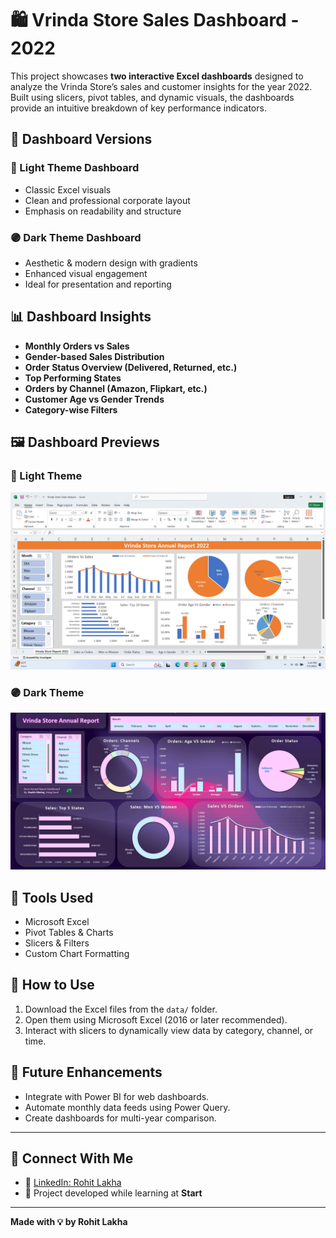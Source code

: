 # 🛍️ Vrinda Store Sales Dashboard - 2022

This project showcases **two interactive Excel dashboards** designed to analyze the Vrinda Store’s sales and customer insights for the year 2022. Built using slicers, pivot tables, and dynamic visuals, the dashboards provide an intuitive breakdown of key performance indicators.

## 🎨 Dashboard Versions

### 🔸 Light Theme Dashboard
- Classic Excel visuals
- Clean and professional corporate layout
- Emphasis on readability and structure

### 🟣 Dark Theme Dashboard
- Aesthetic & modern design with gradients
- Enhanced visual engagement
- Ideal for presentation and reporting

## 📊 Dashboard Insights

- **Monthly Orders vs Sales**
- **Gender-based Sales Distribution**
- **Order Status Overview (Delivered, Returned, etc.)**
- **Top Performing States**
- **Orders by Channel (Amazon, Flipkart, etc.)**
- **Customer Age vs Gender Trends**
- **Category-wise Filters**

## 🖼️ Dashboard Previews

### 🔸 Light Theme

![Light Theme Dashboard](assets/dashboard_light_theme.png)

### 🟣 Dark Theme

![Dark Theme Dashboard](assets/dashboard_dark_theme.png)


## 🧰 Tools Used

- Microsoft Excel
- Pivot Tables & Charts
- Slicers & Filters
- Custom Chart Formatting

## 🚀 How to Use

1. Download the Excel files from the `data/` folder.
2. Open them using Microsoft Excel (2016 or later recommended).
3. Interact with slicers to dynamically view data by category, channel, or time.

## 🔮 Future Enhancements

- Integrate with Power BI for web dashboards.
- Automate monthly data feeds using Power Query.
- Create dashboards for multi-year comparison.

---

## 🤝 Connect With Me

- 🔗 [LinkedIn: Rohit Lakha](https://www.linkedin.com/in/rohitlakha)
- 📘 Project developed while learning at **Start**

---

**Made with 💡 by Rohit Lakha**



